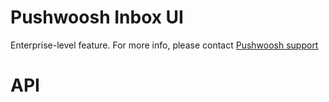 # Pushwoosh Inbox UI
Enterprise-level feature. For more info, please contact [Pushwoosh support](https://www.pushwoosh.com/contact-us/)
# API

